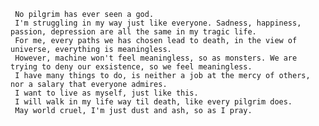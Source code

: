      No pilgrim has ever seen a god.
     I'm struggling in my way just like everyone. Sadness, happiness, passion, depression are all the same in my tragic life. 
     For me, every paths we has chosen lead to death, in the view of universe, everything is meaningless. 
     However, machine won't feel meaningless, so as monsters. We are trying to deny our exsistence, so we feel meaningless.
     I have many things to do, is neither a job at the mercy of others, nor a salary that everyone admires.
     I want to live as myself, just like this.
     I will walk in my life way til death, like every pilgrim does.
     May world cruel, I'm just dust and ash, so as I pray.

